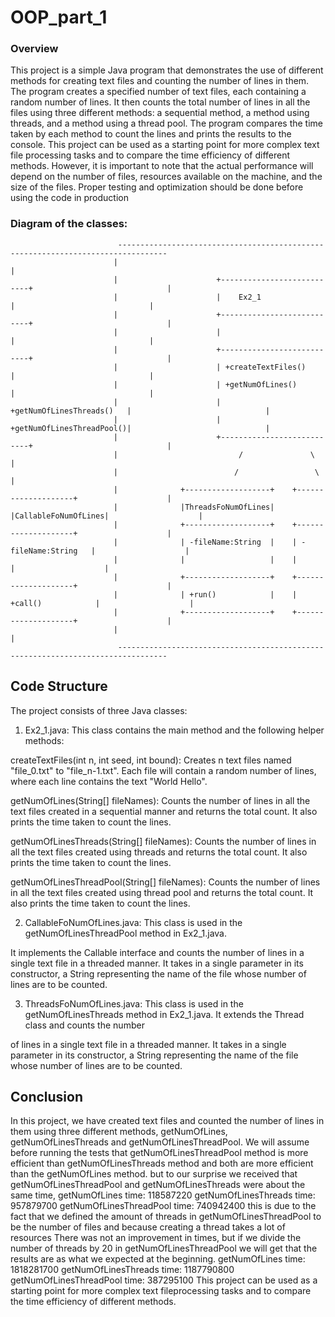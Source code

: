  # OOP_part_1
 

### Overview
This project is a simple Java program that demonstrates the use of different methods for creating text files and counting
the number of lines in them. The program creates a specified number of text files, each containing a random number of lines.
It then counts the total number of lines in all the files using three different methods: a sequential method, a method using threads,
and a method using a thread pool. The program compares the time taken by each method to count the lines and prints the results to the
console. This project can be used as a starting point for more complex text file processing tasks and to compare the time efficiency
of different methods. However, it is important to note that the actual performance will depend on the number of files, resources available
on the machine, and the size of the files. Proper testing and optimization should be done before using the code in production

### Diagram of the classes:
                            ---------------------------------------------------------------------------------
                           |                                                                                 |
                           |                      +---------------------------+                              |
                           |                      |    Ex2_1                  |                              |
                           |                      +---------------------------+                              |
                           |                      |                           |                              |
                           |                      +---------------------------+                              |
                           |                      | +createTextFiles()        |                              |  
                           |                      | +getNumOfLines()          |                              |
                           |                      | +getNumOfLinesThreads()   |                              |  
                           |                      | +getNumOfLinesThreadPool()|                              |
                           |                      +---------------------------+                              |
                           |                           /               \                                     |
                           |                          /                 \                                    |
                           |              +-------------------+    +--------------------+                    |
                           |              |ThreadsFoNumOfLines|    |CallableFoNumOfLines|                    |
                           |              +-------------------+    +--------------------+                    |
                           |              | -fileName:String  |    | -fileName:String   |                    |
                           |              |                   |    |                    |                    |
                           |              +-------------------+    +--------------------+                    |
                           |              | +run()            |    | +call()            |                    |
                           |              +-------------------+    +--------------------+                    |
                           |                                                                                 |
                            ---------------------------------------------------------------------------------

## Code Structure
The project consists of three Java classes:

1. Ex2_1.java: This class contains the main method and the following helper methods:

createTextFiles(int n, int seed, int bound): Creates n text files named "file_0.txt" to "file_n-1.txt".
Each file will contain a random number of lines, where each line contains the text "World Hello".

getNumOfLines(String[] fileNames): Counts the number of lines in all the text files created in a sequential manner and returns the total count.
It also prints the time taken to count the lines.

getNumOfLinesThreads(String[] fileNames): Counts the number of lines in all the text files created using threads and returns the total count.
It also prints the time taken to count the lines.

getNumOfLinesThreadPool(String[] fileNames): Counts the number of lines in all the text files created using
thread pool and returns the total count. It also prints the time taken to count the lines.

2. CallableFoNumOfLines.java: This class is used in the getNumOfLinesThreadPool method in Ex2_1.java.

It implements the Callable interface and counts the number of lines in a single text file in a threaded manner.
It takes in a single parameter in its constructor, a String representing the name of the file whose number of lines are to be counted.

3. ThreadsFoNumOfLines.java: This class is used in the getNumOfLinesThreads method in Ex2_1.java. It extends the Thread class and counts the number

of lines in a single text file in a threaded manner. It takes in a single parameter in its constructor, a String representing the name of the file whose
number of lines are to be counted.

## Conclusion
In this project, we have created text files and counted the number of lines in them using three different methods, getNumOfLines,
getNumOfLinesThreads and getNumOfLinesThreadPool. We will assume before running the tests that getNumOfLinesThreadPool method is more efficient
than getNumOfLinesThreads method and both are more efficient than the getNumOfLines method.
but to our surprise we received that getNumOfLinesThreadPool and getNumOfLinesThreads were about the same time,
getNumOfLines time: 118587220
getNumOfLinesThreads time: 957879700
getNumOfLinesThreadPool time: 740942400
this is due to the fact that we defined the amount of threads in getNumOfLinesThreadPool to be the number of files and because creating a thread takes a lot of resources
There was not an improvement in times, but if we divide the number of threads by 20 in getNumOfLinesThreadPool we will get that the results are as what we expected at the beginning.
getNumOfLines time: 1818281700
getNumOfLinesThreads time: 1187790800
getNumOfLinesThreadPool time: 387295100
This project can be used as a starting point for more complex text fileprocessing tasks and to compare the time efficiency of different methods.

                            

                                             
                                              
                                      

